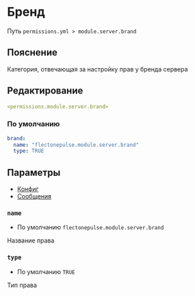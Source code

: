 # Бренд
Путь `permissions.yml > module.server.brand`

## Пояснение
Категория, отвечающая за настройку прав у бренда сервера

## Редактирование
```yaml
<permissions.module.server.brand>
```

### По умолчанию
```yaml
brand:
  name: "flectonepulse.module.server.brand"
  type: TRUE
```

## Параметры

- [Конфиг](/ru/config/module/server/brand/)
- [Сообщения](/ru/messages/ru_ru/module/server/brand/)

### `name`
- По умолчанию `flectonepulse.module.server.brand`

Название права

### `type`
- По умолчанию `TRUE`

Тип права

<!--@include: @/ru/parts/permission.md-->

